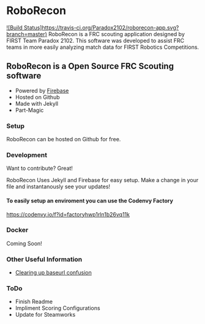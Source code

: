 # RoboRecon
[![Build Status]https://travis-ci.org/Paradox2102/roborecon-app.svg?branch=master)](https://travis-ci.org/Paradox2102/roborecon-app)
RoboRecon is a FRC scouting application designed by FIRST Team Paradox 2102. This software was developed to assist FRC teams in more easily analyzing match data for FIRST Robotics Competitions. 

## RoboRecon is a Open Source FRC Scouting software
  - Powered by [Firebase](https://firebase.google.com/)
  - Hosted on Github
  - Made with Jekyll
  - Part-Magic

### Setup

RoboRecon can be hosted on Github for free.

### Development

Want to contribute? Great!

RoboRecon Uses Jekyll and Firebase for easy setup.
Make a change in your file and instantanously see your updates!

#### To easily setup an enviroment you can use the Codenvy Factory 
https://codenvy.io/f?id=factoryhwp1rln1b26vq11k

### Docker
Coming Soon!



### Other Useful Information

* [Clearing up baseurl confusion](https://byparker.com/blog/2014/clearing-up-confusion-around-baseurl/)

### ToDo

 - Finish Readme
 - Impliment Scoring Configurations
 - Update for Steamworks
